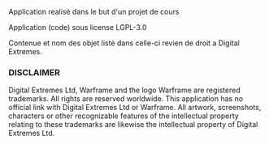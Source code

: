 Application realisé dans le but d'un projet de cours

Application (code) sous license LGPL-3.0

Contenue et nom des objet listé dans celle-ci revien de droit a Digital Extremes.

### DISCLAIMER
Digital Extremes Ltd, Warframe and the logo Warframe are registered trademarks. All rights are reserved worldwide. This application has no official link with Digital Extremes Ltd or Warframe. All artwork, screenshots, characters or other recognizable features of the intellectual property relating to these trademarks are likewise the intellectual property of Digital Extremes Ltd.